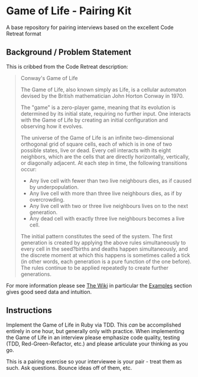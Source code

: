 # Game of Life - Pairing Kit

A base repository for pairing interviews based on the excellent Code Retreat format

## Background / Problem Statement

This is cribbed from the Code Retreat description:

> Conway's Game of Life
>
> The Game of Life, also known simply as Life, is a cellular automaton devised
> by the British mathematician John Horton Conway in 1970.
>
> The "game" is a zero-player game, meaning that its evolution is determined by
> its initial state, requiring no further input. One interacts with the Game of
> Life by creating an initial configuration and observing how it evolves.
>
> The universe of the Game of Life is an infinite two-dimensional orthogonal
> grid of square cells, each of which is in one of two possible states, live or
> dead. Every cell interacts with its eight neighbors, which are the cells that
> are directly horizontally, vertically, or diagonally adjacent. At each step in
> time, the following transitions occur:
>
> * Any live cell with fewer than two live neighbours dies, as if caused by underpopulation.
> * Any live cell with more than three live neighbours dies, as if by overcrowding.
> * Any live cell with two or three live neighbours lives on to the next generation.
> * Any dead cell with exactly three live neighbours becomes a live cell.
>
> The initial pattern constitutes the seed of the system. The first generation
> is created by applying the above rules simultaneously to every cell in the
> seed?births and deaths happen simultaneously, and the discrete moment at which
> this happens is sometimes called a tick (in other words, each generation is a
> pure function of the one before). The rules continue to be applied repeatedly
> to create further generations.

For more information please see [The Wiki](https://en.wikipedia.org/wiki/Conway%27s_Game_of_Life)
in particular the [Examples](https://en.wikipedia.org/wiki/Conway%27s_Game_of_Life#Examples_of_patterns)
section gives good seed data and intuition.

## Instructions

Implement the Game of Life in Ruby via TDD.  This _can_ be accomplished entirely
in one hour, but generally only with practice.  When implementing the Game of
Life in an interview please emphasize code quality, testing (TDD,
Red-Green-Refactor, etc.) and please articulate your thinking as you go.

This is a pairing exercise so your interviewee is your pair - treat them as
such.  Ask questions.  Bounce ideas off of them, etc.
